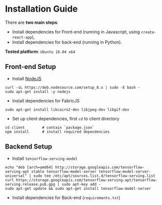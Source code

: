 # Installation Guide

There are **two main steps**: 
  * Install dependencies for Front-end (running in Javascript, using `create-react-app`), 
  * Install dependencies for back-end (running in Python).

**Tested platform**:  `Ubuntu 16.04 x64`

##  Front-end Setup
* Install [NodeJS](https://nodejs.org/en/download/package-manager/#debian-and-ubuntu-based-linux-distributions)
```shell
curl -sL https://deb.nodesource.com/setup_8.x | sudo -E bash -
sudo apt-get install -y nodejs
```

* Install dependencies for FabricJS
```shell
sudo apt-get install libcairo2-dev libjpeg-dev libgif-dev
```
* Set up client dependencies, first `cd` to client directory
```
cd client        # contain `package.json`
npm install      # install required dependencies
```

## Backend Setup

* Install `tensorflow-serving-model`
```shell
echo "deb [arch=amd64] http://storage.googleapis.com/tensorflow-serving-apt stable tensorflow-model-server tensorflow-model-server-universal" | sudo tee /etc/apt/sources.list.d/tensorflow-serving.list
curl https://storage.googleapis.com/tensorflow-serving-apt/tensorflow-serving.release.pub.gpg | sudo apt-key add -
sudo apt-get update && sudo apt-get install tensorflow-model-server
```

* Install dependencies for Back-end (`requirements.txt`)
```shell
```

